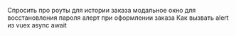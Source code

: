 Спросить про роуты для истории заказа
модальное окно для восстановления пароля
алерт при оформлении заказа
Как вызвать alert из vuex
async await


 


